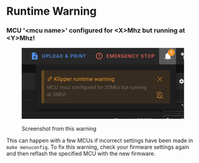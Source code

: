 # Runtime Warning

### MCU '\<mcu name>' configured for \<X>Mhz but running at \<Y>Mhz!

<figure><img src="../../.gitbook/assets/image (50).png" alt=""><figcaption><p>Screenshot from this warning</p></figcaption></figure>

This can happen with a few MCUs if incorrect settings have been made in `make menuconfig`. To fix this warning, check your firmware settings again and then reflash the specified MCU with the new firmware.
